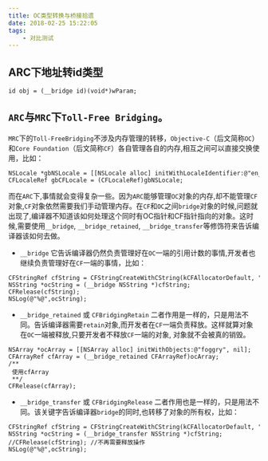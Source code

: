 ```yaml
---
title: OC类型转换与桥接拾遗
date: 2018-02-25 15:22:05
tags: 
    - 对比测试
---
```




## ARC下地址转id类型
  <!--more-->

```
id obj = (__bridge id)(void*)wParam;
```
## `ARC`与`MRC`下`Toll-Free Bridging`。
`MRC`下的`Toll-FreeBridging`不涉及内存管理的转移，`Objective-C`（后文简称`OC`）和`Core Foundation`（后文简称`CF`）各自管理各自的内存,相互之间可以直接交换使用，比如：

```
NSLocale *gbNSLocale = [[NSLocale alloc] initWithLocaleIdentifier:@"en_GB"];
CFLocaleRef gbCFLocale = (CFLocaleRef)gbNSLocale;
```
而在`ARC`下,事情就会变得复杂一些。因为`ARC`能够管理`OC`对象的内存,却不能管理`CF`对象,`CF`对象依然需要我们手动管理内存。在`CF`和`OC`之间`bridge`对象的时候,问题就出现了,编译器不知道该如何处理这个同时有OC指针和CF指针指向的对象。这时候,需要使用`__bridge`, `__bridge_retained`, `__bridge_transfer`等修饰符来告诉编译器该如何去做。

- `__bridge`
它告诉编译器仍然负责管理好在`OC`一端的引用计数的事情,开发者也继续负责管理好在`CF`一端的事情，比如：

```
CFStringRef cfString = CFStringCreateWithCString(kCFAllocatorDefault, "CFString", kCFStringEncodingUTF8);
NSString *ocString = (__bridge NSString *)cfString;
CFRelease(cfString);
NSLog(@"%@",ocString);
```
- `__bridge_retained` 或 `CFBridgingRetain`
二者作用是一样的，只是用法不同。告诉编译器需要`retain`对象,而开发者在`CF`一端负责释放。这样就算对象在`OC`一端被释放,只要开发者不释放`CF`一端的对象, 对象就不会被真的销毁。

```
NSArray *ocArray = [[NSArray alloc] initWithObjects:@"foggry", nil];
CFArrayRef cfArray = (__bridge_retained CFArrayRef)ocArray;
/**
 使用cfArray
 **/
CFRelease(cfArray);
```
- `__bridge_transfer` 或 `CFBridgingRelease`
二者作用也是一样的，只是用法不同。该关键字告诉编译器`bridge`的同时,也转移了对象的所有权，比如：

```
CFStringRef cfString = CFStringCreateWithCString(kCFAllocatorDefault, "CFString", kCFStringEncodingUTF8);
NSString *ocString = (__bridge_transfer NSString *)cfString;
//CFRelease(cfString); //不再需要释放操作
NSLog(@"%@",ocString);
```


